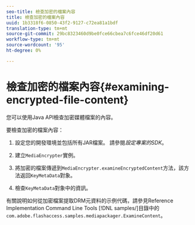 ```yaml
---
seo-title: 檢查加密的檔案內容
title: 檢查加密的檔案內容
uuid: 1b3318f6-0850-43f2-9127-c72ea81a1bdf
translation-type: tm+mt
source-git-commit: 29bc8323460d9be0fce66cbea7c6fce46df20d61
workflow-type: tm+mt
source-wordcount: '95'
ht-degree: 0%

---
```



# 檢查加密的檔案內容{#examining-encrypted-file-content}

您可以使用Java API檢查加密媒體檔案的內容。

要檢查加密的檔案內容：

1. 設定您的開發環境並包括所有JAR檔案。 請參閱&#x200B;*設定專案的SDK*。
1. 建立`MediaEncrypter`實例。
1. 將加密的檔案傳遞到`MediaEncrypter.examineEncryptedContent`方法，該方法返回`KeyMetaData`對象。

1. 檢查`KeyMetaData`對象中的資訊。

有關說明如何從加密檔案提取DRM元資料的示例代碼，請參見Reference Implementation Command Line Tools [!DNL samples/]目錄中的`com.adobe.flashaccess.samples.mediapackager.ExamineContent`。
